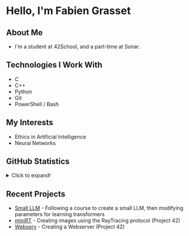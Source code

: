# Hello, I'm Fabien Grasset

## About Me

- I'm a student at 42School, and a part-time at Sonar.


## Technologies I Work With

- C
- C++
- Python
- Git
- PowerShell / Bash

## My Interests

- Ethics in Artificial Intelligence
- Neural Networks

## GitHub Statistics

<details>
  <summary>Click to expand!</summary>

  ![Your GitHub Stats](https://github-readme-stats.vercel.app/api?username=fgrasset&count_private=true&show_icons=true)

</details>

## Recent Projects

- [Small LLM](https://github.com/fgrasset/LLM) - Following a course to create a small LLM, then modifying parameters for learning transformers
- [miniRT](https://github.com/fgrasset/miniRT) - Creating images using the RayTracing protocol (Project 42)
- [Webserv](https://github.com/thfavre/webserv) - Creating a Webserver (Project 42)
